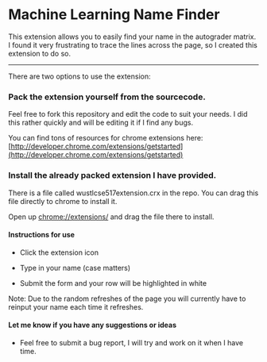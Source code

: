 # Machine Learning Name Finder

This extension allows you to easily find your name in the autograder matrix.  I found it very frustrating to trace the lines across the page, so I created this extension to do so.

-----------------------

There are two options to use the extension:

### Pack the extension yourself from the sourcecode.

Feel free to fork this repository and edit the code to suit your needs.  I did this rather quickly and will be editing it if I find any bugs.

You can find tons of resources for chrome extensions here: [http://developer.chrome.com/extensions/getstarted](http://developer.chrome.com/extensions/getstarted)


### Install the already packed extension I have provided.

There is a file called wustlcse517extension.crx in the repo.  You can drag this file directly to chrome to install it.  

Open up [chrome://extensions/](chrome://extensions/) and drag the file there to install.

#### Instructions for use

*   Click the extension icon

*	Type in your name (case matters)

*	Submit the form and your row will be highlighted in white

Note:  Due to the random refreshes of the page you will currently have to reinput your name each time it refreshes.

#### Let me know if you have any suggestions or ideas

*   Feel free to submit a bug report, I will try and work on it when I have time.

